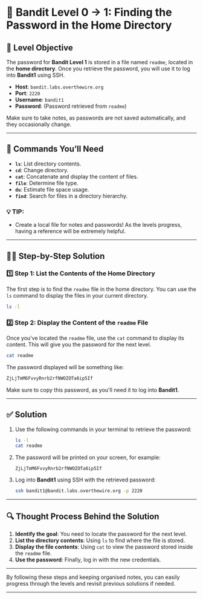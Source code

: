 # 🏁 Bandit Level 0 → 1: Finding the Password in the Home Directory

## 🎯 Level Objective
The password for **Bandit Level 1** is stored in a file named `readme`, located in the **home directory**. Once you retrieve the password, you will use it to log into **Bandit1** using SSH.

- **Host**: `bandit.labs.overthewire.org`
- **Port**: `2220`
- **Username**: `bandit1`
- **Password**: (Password retrieved from `readme`)

Make sure to take notes, as passwords are not saved automatically, and they occasionally change.

---

## 🔧 Commands You’ll Need

- **`ls`**: List directory contents.
- **`cd`**: Change directory.
- **`cat`**: Concatenate and display the content of files.
- **`file`**: Determine file type.
- **`du`**: Estimate file space usage.
- **`find`**: Search for files in a directory hierarchy.

### 💡 TIP:
- Create a local file for notes and passwords! As the levels progress, having a reference will be extremely helpful.

---

## 🧑‍💻 Step-by-Step Solution

### 1️⃣ Step 1: List the Contents of the Home Directory
The first step is to find the `readme` file in the home directory. You can use the `ls` command to display the files in your current directory.

```bash
ls -l
```

### 2️⃣ Step 2: Display the Content of the `readme` File
Once you've located the `readme` file, use the `cat` command to display its content. This will give you the password for the next level.

```bash
cat readme
```

The password displayed will be something like:

```bash
ZjLjTmM6FvvyRnrb2rfNWOZOTa6ip5If
```

Make sure to copy this password, as you'll need it to log into **Bandit1**.

---

## ✅ Solution

1. Use the following commands in your terminal to retrieve the password:
   ```bash
   ls -l
   cat readme
   ```
2. The password will be printed on your screen, for example:
   ```
   ZjLjTmM6FvvyRnrb2rfNWOZOTa6ip5If
   ```
3. Log into **Bandit1** using SSH with the retrieved password:
   ```bash
   ssh bandit1@bandit.labs.overthewire.org -p 2220
   ```

---

## 🔍 Thought Process Behind the Solution

1. **Identify the goal**: You need to locate the password for the next level.
2. **List the directory contents**: Using `ls` to find where the file is stored.
3. **Display the file contents**: Using `cat` to view the password stored inside the `readme` file.
4. **Use the password**: Finally, log in with the new credentials.

---

By following these steps and keeping organised notes, you can easily progress through the levels and revisit previous solutions if needed.

---

